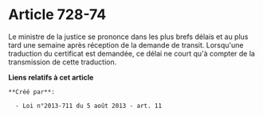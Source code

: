 # Article 728-74

Le ministre de la justice se prononce dans les plus brefs délais et au plus tard une semaine après réception de la demande de
transit. Lorsqu'une traduction du certificat est demandée, ce délai ne court qu'à compter de la transmission de cette
traduction.

**Liens relatifs à cet article**

	**Créé par**:

	  - Loi n°2013-711 du 5 août 2013 - art. 11
